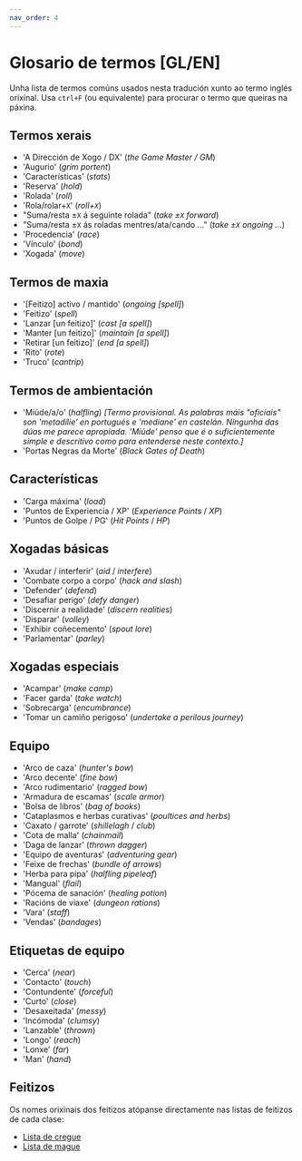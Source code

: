 ```yaml
---
nav_order: 4
---
```

# Glosario de termos [GL/EN]

Unha lista de termos comúns usados nesta tradución xunto ao termo inglés orixinal. Usa `ctrl+F` (ou equivalente) para procurar o termo que queiras na páxina.

## Termos xerais

- 'A Dirección de Xogo / DX' (*the Game Master / GM*)
- 'Augurio' (*grim portent*)
- 'Características' (*stats*)
- 'Reserva' (*hold*)
- 'Rolada' (*roll*)
- 'Rola/rolar+`X`' (*roll+`X`*)
- "Suma/resta ±`X` á seguinte rolada" (*take ±`X` forward*)
- "Suma/resta ±`X` ás roladas mentres/ata/cando ..." (*take ±`X` ongoing ...*)
- 'Procedencia' (*race*)
- 'Vínculo' (*bond*)
- 'Xogada' (*move*)

## Termos de maxia

- '\[Feitizo] activo / mantido' (*ongoing \[spell]*)
- 'Feitizo' (*spell*)
- 'Lanzar [un feitizo]' (*cast [a spell]*)
- 'Manter [un feitizo]' (*maintain [a spell]*)
- 'Retirar [un feitizo]' (*end [a spell]*)
- 'Rito' (*rote*)
- 'Truco' (*cantrip*)

## Termos de ambientación

- 'Miúde/a/o' (*halfling*) *[Termo provisional. As palabras máis "oficiais" son 'metadílie' en portugués e 'mediane' en castelán. Ningunha das dúas me parece apropiada. 'Miúde' penso que é o suficientemente simple e descritivo como para entenderse neste contexto.]*
- 'Portas Negras da Morte' (*Black Gates of Death*)

## Características

- 'Carga máxima' (*load*)
- 'Puntos de Experiencia / XP' (*Experience Points* / *XP*)
- 'Puntos de Golpe / PG' (*Hit Points* / *HP*)

## Xogadas básicas

- 'Axudar / interferir' (*aid* / *interfere*)
- 'Combate corpo a corpo' (*hack and slash*)
- 'Defender' (*defend*)
- 'Desafiar perigo' (*defy danger*)
- 'Discernir a realidade' (*discern realities*)
- 'Disparar' (*volley*)
- 'Exhibir coñecemento' (*spout lore*)
- 'Parlamentar' (*parley*)

## Xogadas especiais

- 'Acampar' (*make camp*)
- 'Facer garda' (*take watch*)
- 'Sobrecarga' (*encumbrance*)
- 'Tomar un camiño perigoso' (*undertake a perilous journey*)

## Equipo

- 'Arco de caza' (*hunter's bow*)
- 'Arco decente' (*fine bow*)
- 'Arco rudimentario' (*ragged bow*)
- 'Armadura de escamas' (*scale armor*)
- 'Bolsa de libros' (*bag of books*)
- 'Cataplasmos e herbas curativas' (*poultices and herbs*)
- 'Caxato / garrote' (*shillelagh* / *club*)
- 'Cota de malla' (*chainmail*)
- 'Daga de lanzar' (*thrown dagger*)
- 'Equipo de aventuras' (*adventuring gear*)
- 'Feixe de frechas' (*bundle of arrows*)
- 'Herba para pipa' (*halfling pipeleaf*)
- 'Mangual' (*flail*)
- 'Pócema de sanación' (*healing potion*)
- 'Racións de viaxe' (*dungeon rations*)
- 'Vara' (*staff*)
- 'Vendas' (*bandages*)

## Etiquetas de equipo

- 'Cerca' (*near*)
- 'Contacto' (*touch*)
- 'Contundente' (*forceful*)
- 'Curto' (*close*)
- 'Desaxeitada' (*messy*)
- 'Incómoda' (*clumsy*)
- 'Lanzable' (*thrown*)
- 'Longo' (*reach*)
- 'Lonxe' (*far*)
- 'Man' (*hand*)

## Feitizos

Os nomes orixinais dos feitizos atópanse directamente nas listas de feitizos de cada clase:

- [Lista de cregue](clases/cregue_feitizos.md)
- [Lista de mague](clases/mague_feitizos.md)